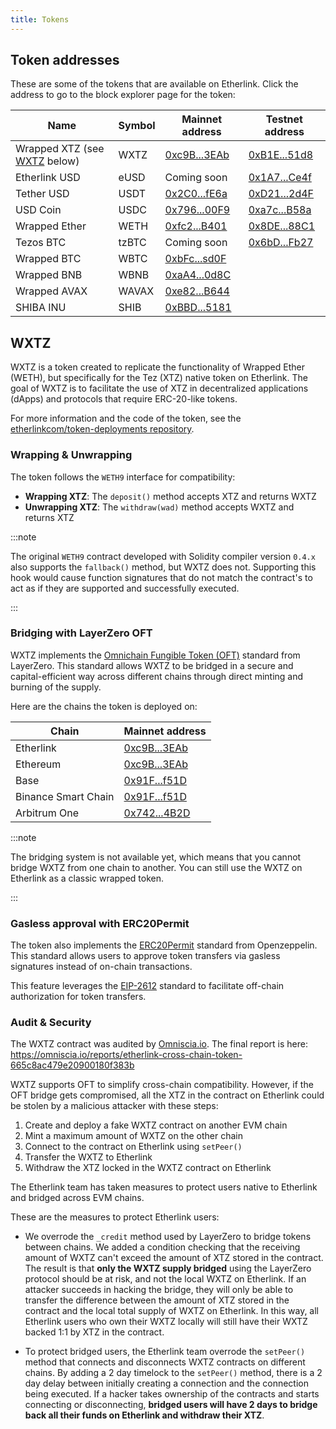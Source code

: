 ```yaml
---
title: Tokens
---
```


## Token addresses

These are some of the tokens that are available on Etherlink.
Click the address to go to the block explorer page for the token:

<table class="token_address_table">
<thead>
  <th>Name</th>
  <th>Symbol</th>
  <th>Mainnet address</th>
  <th>Testnet address</th>
</thead>
<tbody>
<tr>
  <td>Wrapped XTZ (see <a href="#wxtz">WXTZ</a> below)</td>
  <td>WXTZ</td>
  <td><a href="https://explorer.etherlink.com/address/0xc9B53AB2679f573e480d01e0f49e2B5CFB7a3EAb" target="_blank">0xc9B...3EAb</a></td>
  <td><a href="https://testnet-explorer.etherlink.com/address/0xB1Ea698633d57705e93b0E40c1077d46CD6A51d8" target="_blank">0xB1E...51d8</a></td>
</tr>
<tr>
  <td>Etherlink USD</td>
  <td>eUSD</td>
  <td>Coming soon</td>
  <td><a href="https://testnet-explorer.etherlink.com/address/0x1A71f491fb0Ef77F13F8f6d2a927dd4C969ECe4f" target="_blank">0x1A7...Ce4f</a></td>
</tr>
<tr>
  <td>Tether USD</td>
  <td>USDT</td>
  <td><a href="https://explorer.etherlink.com/address/0x2C03058C8AFC06713be23e58D2febC8337dbfE6A" target="_blank">0x2C0...fE6a</a></td>
  <td><a href="https://testnet-explorer.etherlink.com/address/0xD21B917D2f4a4a8E3D12892160BFFd8f4cd72d4F" target="_blank">0xD21...2d4F</a></td>
</tr>
<tr>
  <td>USD Coin</td>
  <td>USDC</td>
  <td><a href="https://explorer.etherlink.com/address/0x796Ea11Fa2dD751eD01b53C372fFDB4AAa8f00F9" target="_blank">0x796...00F9</a></td>
  <td><a href="https://testnet-explorer.etherlink.com/address/0xa7c9092A5D2C3663B7C5F714dbA806d02d62B58a" target="_blank">0xa7c...B58a</a></td>
</tr>
<tr>
  <td>Wrapped Ether</td>
  <td>WETH</td>
  <td><a href="https://explorer.etherlink.com/address/0xfc24f770F94edBca6D6f885E12d4317320BcB401" target="_blank">0xfc2...B401</a></td>
  <td><a href="https://testnet-explorer.etherlink.com/address/0x8DEF68408Bc96553003094180E5C90d9fe5b88C1" target="_blank">0x8DE...88C1</a></td>
</tr>
<tr>
  <td>Tezos BTC</td>
  <td>tzBTC</td>
  <td>Coming soon</td>
  <td><a href="https://testnet-explorer.etherlink.com/address/0x6bDE94725379334b469449f4CF49bCfc85ebFb27" target="_blank">0x6bD...Fb27</a></td>
</tr>
<tr>
  <td>Wrapped BTC</td>
  <td>WBTC</td>
  <td><a href="https://explorer.etherlink.com/address/0xbFc94CD2B1E55999Cfc7347a9313e88702B83d0F" target="_blank">0xbFc...sd0F</a></td>
  <td></td>
</tr>
<tr>
  <td>Wrapped BNB</td>
  <td>WBNB</td>
  <td><a href="https://explorer.etherlink.com/address/0xaA40A1cc1561c584B675cbD12F1423A32E2a0d8C" target="_blank">0xaA4...0d8C</a></td>
  <td></td>
</tr>
<tr>
  <td>Wrapped AVAX</td>
  <td>WAVAX</td>
  <td><a href="https://explorer.etherlink.com/address/0xe820995cD39B6E09EAa7e4e16337184b4A61B644" target="_blank">0xe82...B644</a></td>
  <td></td>
</tr>
<tr>
  <td>SHIBA INU</td>
  <td>SHIB</td>
  <td><a href="https://explorer.etherlink.com/address/0xBBD1F50A212357067318a84179892684e1Ac5181" target="_blank">0xBBD...5181</a></td>
  <td></td>
</tr>
</tbody>
</table>

## WXTZ

WXTZ is a token created to replicate the functionality of Wrapped Ether (WETH), but specifically for the Tez (XTZ) native token on Etherlink.
The goal of WXTZ is to facilitate the use of XTZ in decentralized applications (dApps) and protocols that require ERC-20-like tokens.

For more information and the code of the token, see the [etherlinkcom/token-deployments repository](https://github.com/etherlinkcom/token-deployments/tree/main).

### Wrapping & Unwrapping

The token follows the `WETH9` interface for compatibility:

- **Wrapping XTZ**: The `deposit()` method accepts XTZ and returns WXTZ
- **Unwrapping XTZ**: The `withdraw(wad)` method accepts WXTZ and returns XTZ

:::note

The original `WETH9` contract developed with Solidity compiler version `0.4.x` also supports the `fallback()` method, but WXTZ does not.
Supporting this hook would cause function signatures that do not match the contract's to act as if they are supported and successfully executed.

:::

### Bridging with LayerZero OFT

WXTZ implements the [Omnichain Fungible Token (OFT)](https://docs.layerzero.network/v2/developers/evm/oft/quickstart) standard from LayerZero.
This standard allows WXTZ to be bridged in a secure and capital-efficient way across different chains through direct minting and burning of the supply.

Here are the chains the token is deployed on:

<table class="token_address_table">
<thead>
  <th>Chain</th>
  <th>Mainnet address</th>
</thead>
<tbody>
<tr>
  <td>Etherlink</td>
  <td><a href="https://explorer.etherlink.com/address/0xc9B53AB2679f573e480d01e0f49e2B5CFB7a3EAb" target="_blank">0xc9B...3EAb</a></td>
</tr>
<tr>
  <td>Ethereum</td>
  <td><a href="https://etherscan.io/address/0xc9b53ab2679f573e480d01e0f49e2b5cfb7a3eab" target="_blank">0xc9B...3EAb</a></td>
</tr>
<tr>
  <td>Base</td>
  <td><a href="https://basescan.org/address/0x91f9cc2649ac70a071602cade9b0c1a5868af51d" target="_blank">0x91F...f51D</a></td>
</tr>
<tr>
  <td>Binance Smart Chain</td>
  <td><a href="https://bscscan.com/address/0x91F9cc2649ac70a071602cadE9b0C1A5868af51D" target="_blank">0x91F...f51D</a></td>
</tr>
<tr>
  <td>Arbitrum One</td>
  <td><a href="https://arbiscan.io/address/0x7424f00845777a06e21f0bd8873f814a8a814b2d" target="_blank">0x742...4B2D</a></td>
</tr>
</tbody>
</table>

:::note

The bridging system is not available yet, which means that you cannot bridge WXTZ from one chain to another.
You can still use the WXTZ on Etherlink as a classic wrapped token.

:::

### Gasless approval with ERC20Permit

The token also implements the [ERC20Permit](https://docs.openzeppelin.com/contracts/5.x/api/token/erc20#ERC20Permit) standard from Openzeppelin.
This standard allows users to approve token transfers via gasless signatures instead of on-chain transactions.

This feature leverages the [EIP-2612](https://eips.ethereum.org/EIPS/eip-2612) standard to facilitate off-chain authorization for token transfers.

### Audit & Security

The WXTZ contract was audited by [Omniscia.io](https://omniscia.io/).
The final report is here: https://omniscia.io/reports/etherlink-cross-chain-token-665c8ac479e20900180f383b

WXTZ supports OFT to simplify cross-chain compatibility.
However, if the OFT bridge gets compromised, all the XTZ in the contract on Etherlink could be stolen by a malicious attacker with these steps:

1. Create and deploy a fake WXTZ contract on another EVM chain
1. Mint a maximum amount of WXTZ on the other chain
1. Connect to the contract on Etherlink using `setPeer()`
1. Transfer the WXTZ to Etherlink
1. Withdraw the XTZ locked in the WXTZ contract on Etherlink

The Etherlink team has taken measures to protect users native to Etherlink and bridged across EVM chains.

These are the measures to protect Etherlink users:

- We overrode the `_credit` method used by LayerZero to bridge tokens between chains. We added a condition checking that the receiving amount of WXTZ can't exceed the amount of XTZ stored in the contract. The result is that **only the WXTZ supply bridged** using the LayerZero protocol should be at risk, and not the local WXTZ on Etherlink. If an attacker succeeds in hacking the bridge, they will only be able to transfer the difference between the amount of XTZ stored in the contract and the local total supply of WXTZ on Etherlink. In this way, all Etherlink users who own their WXTZ locally will still have their WXTZ backed 1:1 by XTZ in the contract.

- To protect bridged users, the Etherlink team overrode the `setPeer()` method that connects and disconnects WXTZ contracts on different chains.
By adding a 2 day timelock to the `setPeer()` method, there is a 2 day delay between initially creating a connection and the connection being executed.
If a hacker takes ownership of the contracts and starts connecting or disconnecting, **bridged users will have 2 days to bridge back all their funds on Etherlink and withdraw their XTZ**.
